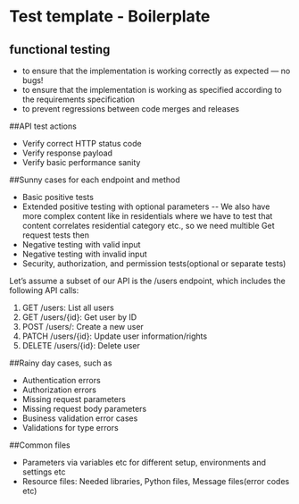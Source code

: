 # Test template - Boilerplate

## functional testing
- to ensure that the implementation is working correctly as expected — no bugs!
- to ensure that the implementation is working as specified according to the requirements specification
- to prevent regressions between code merges and releases

##API test actions
- Verify correct HTTP status code
- Verify response payload
- Verify basic performance sanity

##Sunny cases for each endpoint and method
- Basic positive tests
- Extended positive testing with optional parameters
-- We also have more complex content like in residentials where we have to test that content correlates residential category etc., so we need multible Get request tests then
- Negative testing with valid input
- Negative testing with invalid input
- Security, authorization, and permission tests(optional or separate tests)

Let’s assume a subset of our API is the /users endpoint, which includes the following API calls:
1. GET /users:	List all users 
2. GET /users/{id}:	Get user by ID
3. POST /users/:	Create a new user
4. PATCH /users/{id}:	Update user information/rights
5. DELETE /users/{id}:	Delete user

##Rainy day cases, such as
- Authentication errors
- Authorization errors
- Missing request parameters
- Missing request body parameters
- Business validation error cases
- Validations for type errors

##Common files
- Parameters via variables etc for different setup, environments and settings etc
- Resource files: Needed libraries, Python files, Message files(error codes etc) 
